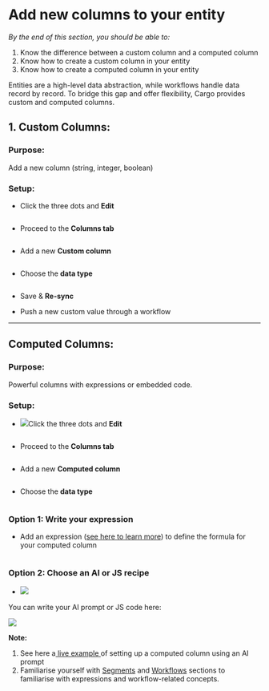 # Add new columns to your entity

_By the end of this section, you should be able to:_

1. Know the difference between a custom column and a computed column
2. Know how to create a custom column in your entity
3. Know how to create a computed column in your entity



Entities are a high-level data abstraction, while workflows handle data record by record. To bridge this gap and offer flexibility, Cargo provides custom and computed columns.

## **1. Custom Columns:**

### **Purpose:**&#x20;

Add a new column (string, integer, boolean)

### **Setup:**

*   Click the three dots and **Edit**





    <figure><img src="../.gitbook/assets/Screenshot 2023-10-02 at 11.49.31.png" alt=""><figcaption></figcaption></figure>
* Proceed to the **Columns tab**

<figure><img src="../.gitbook/assets/Screenshot 2023-10-02 at 11.50.54.png" alt=""><figcaption></figcaption></figure>

* Add a new **Custom column**

<figure><img src="../.gitbook/assets/Screenshot 2023-10-02 at 11.51.32.png" alt=""><figcaption></figcaption></figure>

*   Choose the **data type**



    <figure><img src="../.gitbook/assets/Screenshot 2023-10-02 at 11.52.49.png" alt=""><figcaption></figcaption></figure>


* Save & **Re-sync**
* Push a new custom value through a workflow

***

## **Computed Columns:**

### **Purpose:**&#x20;

Powerful columns with expressions or embedded code.

### **Setup:**

*   ![](<../.gitbook/assets/Screenshot 2023-10-02 at 12.10.55.png>)Click the three dots and **Edit**





    <figure><img src="../.gitbook/assets/Screenshot 2023-10-02 at 11.49.31.png" alt=""><figcaption></figcaption></figure>
* Proceed to the **Columns tab**

<figure><img src="../.gitbook/assets/Screenshot 2023-10-02 at 11.50.54.png" alt=""><figcaption></figcaption></figure>

* Add a new **Computed column**

<figure><img src="../.gitbook/assets/Screenshot 2023-10-02 at 11.58.01.png" alt=""><figcaption></figcaption></figure>

* Choose the **data type**

<figure><img src="../.gitbook/assets/Screenshot 2023-10-02 at 12.11.41.png" alt=""><figcaption></figcaption></figure>

### **Option 1: Write your expression**

* Add an expression ([see here to learn more](https://app.gitbook.com/o/4mORJs1gC0yIX9GWp4Rp/s/xm3PV8WN8Sxx6tS7U2FC/\~/changes/67/segments)) to define the formula for your computed column

<figure><img src="../.gitbook/assets/Screenshot 2023-10-02 at 12.11.16.png" alt=""><figcaption></figcaption></figure>

### **Option 2: Choose an AI or JS recipe**

* ![](<../.gitbook/assets/Screenshot 2023-10-02 at 12.15.42.png>)

You can write your AI prompt or JS code here:

![](<../.gitbook/assets/Screenshot 2023-10-02 at 12.16.12.png>)









**Note:**

1. See here a[ live example ](http://127.0.0.1:5000/o/4mORJs1gC0yIX9GWp4Rp/s/xm3PV8WN8Sxx6tS7U2FC/)of setting up a computed column using an AI prompt&#x20;
2. Familiarise yourself with [Segments](https://app.gitbook.com/o/4mORJs1gC0yIX9GWp4Rp/s/xm3PV8WN8Sxx6tS7U2FC/\~/changes/67/segments) and [Workflows](https://app.gitbook.com/o/4mORJs1gC0yIX9GWp4Rp/s/xm3PV8WN8Sxx6tS7U2FC/\~/changes/67/segments) sections to familiarise with expressions and workflow-related concepts.



